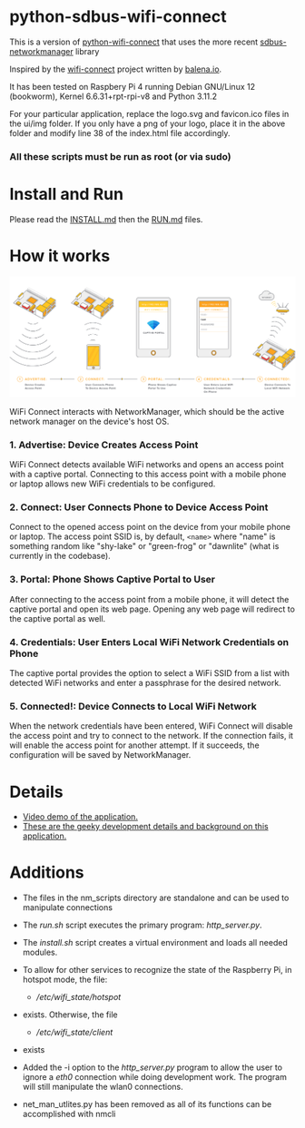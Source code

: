 # python-sdbus-wifi-connect
This is a version of [python-wifi-connect](https://github.com/OpenAgricultureFoundation/python-wifi-connect.git) that uses the more recent [sdbus-networkmanager](https://github.com/python-sdbus/python-sdbus-networkmanager.git) library

Inspired by the [wifi-connect](https://github.com/balena-io/wifi-connect) project written by [balena.io](https://www.balena.io/).  

It has been tested on Raspbery Pi 4 running  Debian GNU/Linux 12 (bookworm), Kernel 6.6.31+rpt-rpi-v8 and Python 3.11.2

For your particular application, replace the logo.svg and favicon.ico files in the ui/img folder.  If you only have a png of your logo, place it in the above folder and modify line 38 of the index.html file accordingly.

### All these scripts must be run as root (or via sudo)

# Install and Run

Please read the [INSTALL.md](INSTALL.md) then the [RUN.md](RUN.md) files.


# How it works
![How it works](./docs/images/how-it-works.png?raw=true)

WiFi Connect interacts with NetworkManager, which should be the active network manager on the device's host OS.

### 1. Advertise: Device Creates Access Point

WiFi Connect detects available WiFi networks and opens an access point with a captive portal. Connecting to this access point with a mobile phone or laptop allows new WiFi credentials to be configured.

### 2. Connect: User Connects Phone to Device Access Point

Connect to the opened access point on the device from your mobile phone or laptop. The access point SSID is, by default, `<name>` where "name" is something random like "shy-lake" or "green-frog" or "dawnlite" (what is currently in the codebase). 

### 3. Portal: Phone Shows Captive Portal to User

After connecting to the access point from a mobile phone, it will detect the captive portal and open its web page. Opening any web page will redirect to the captive portal as well.

### 4. Credentials: User Enters Local WiFi Network Credentials on Phone

The captive portal provides the option to select a WiFi SSID from a list with detected WiFi networks and enter a passphrase for the desired network.

### 5. Connected!: Device Connects to Local WiFi Network

When the network credentials have been entered, WiFi Connect will disable the access point and try to connect to the network. If the connection fails, it will enable the access point for another attempt. If it succeeds, the configuration will be saved by NetworkManager.

# Details
* [Video demo of the application.](https://www.youtube.com/watch?v=TN7jXMmKV50)
* [These are the geeky development details and background on this application.](docs/details.md)

# Additions

- The files in the nm_scripts directory are standalone and can be used to manipulate connections
- The *run.sh* script executes the primary program: *http_server.py*.
- The *install.sh* script creates a virtual environment and loads all needed modules.

- To allow for other services to recognize the state of the Raspberry Pi, in hotspot mode, the file:

  - */etc/wifi_state/hotspot*

- exists.  Otherwise, the file

  - */etc/wifi_state/client*

- exists

- Added the -i option to the *http_server.py* program to allow the user to ignore a *eth0* connection while doing 
development work.  The program will still manipulate the wlan0 connections.

- net_man_utlites.py has been removed as all of its functions can be accomplished with nmcli



